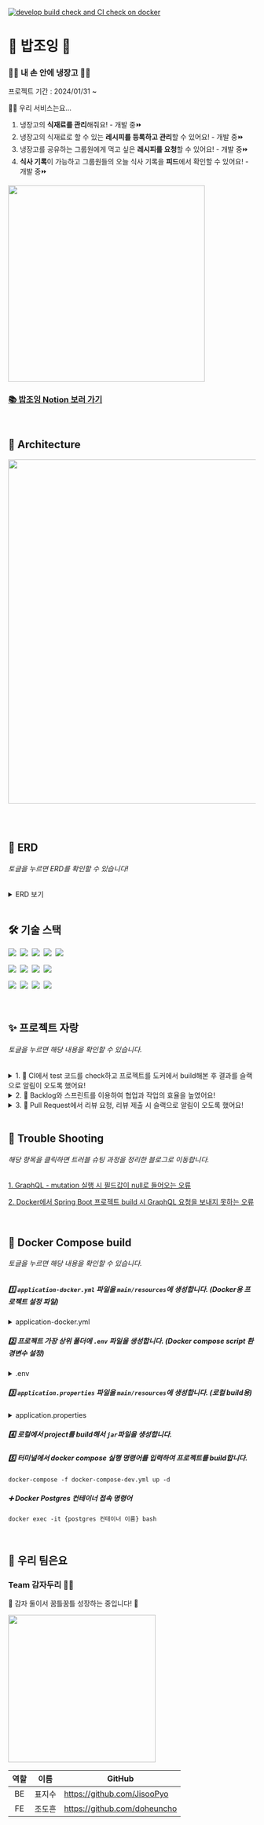 [![develop build check and CI check on docker](https://github.com/Two-Potatoes/BobJoying-Back/actions/workflows/develop-ci.yml/badge.svg)](https://github.com/Two-Potatoes/BobJoying-Back/actions/workflows/develop-ci.yml)

# 🍚 밥조잉 🍚

### 🙆‍♀️ 내 손 안에 냉장고 🙆‍♂️

프로젝트 기간 : 2024/01/31 ~

🙋‍♀️ 우리 서비스는요...

1. 냉장고의 **식재료를 관리**해줘요! - 개발 중⏩
2. 냉장고의 식재료로 할 수 있는 **레시피를 등록하고 관리**할 수 있어요! - 개발 중⏩
3. 냉장고를 공유하는 그룹원에게 먹고 싶은 **레시피를 요청**할 수 있어요! - 개발 중⏩
4. **식사 기록**이 가능하고 그룹원들의 오늘 식사 기록을 **피드**에서 확인할 수 있어요! - 개발 중⏩

<img src="https://github.com/Two-Potatoes/BobJoying-Back/assets/130378232/8c5fadcd-acc6-4031-bc3a-b5711cabf110" width="400px">

### [📚 밥조잉 Notion 보러 가기](https://two-potatoes.notion.site/BobJoying-ed09d53973684322a47bef4abfafa8e3?pvs=4)

<br>

## 📐 Architecture

<img src="https://github.com/Two-Potatoes/BobJoying-Back/assets/130378232/046ebb25-0069-49ea-aa52-6edb87ef2ec6" width="700px">

<br><br>

## 💬 ERD

###### 토글을 누르면 ERD를 확인할 수 있습니다!

<details>
<summary> ERD 보기 </summary>

<img src="https://github.com/Two-Potatoes/BobJoying-Back/assets/130378232/34b7e361-b723-40a5-a5d2-ac34935b5c0e">

</details>

<br>

## 🛠️ 기술 스택

<img src="https://img.shields.io/badge/Java-007396?style=flat-square&logo=OpenJDK&logoColor=white">&nbsp;
<img src="https://img.shields.io/badge/Spring-6DB33F?style=flat-square&logo=spring&logoColor=white">&nbsp;
<img src="https://img.shields.io/badge/Spring Boot-6DB33F?style=flat-square&logo=springboot&logoColor=white">&nbsp;
<img src="https://img.shields.io/badge/Spring Security-6DB33F?style=flat-square&logo=springsecurity&logoColor=white">&nbsp;
<img src="https://img.shields.io/badge/GraphQL-E10098?style=flat-square&logo=graphql&logoColor=white">&nbsp;

<img src="https://img.shields.io/badge/PostgreSQL-4169E1?style=flat-square&logo=postgresql&logoColor=white">&nbsp;
<img src="https://img.shields.io/badge/Querydsl-3E87D0?style=flat-square&logo=querydsl&logoColor=white">&nbsp;
<img src="https://img.shields.io/badge/Docker-2496ED?style=flat-square&logo=docker&logoColor=white">&nbsp;
<img src="https://img.shields.io/badge/Gradle-02303A?style=flat-square&logo=gradle&logoColor=white">&nbsp;

<img src="https://img.shields.io/badge/GitHub Actions-2088FF?style=flat-square&logo=githubactions&logoColor=white">&nbsp;
<img src="https://img.shields.io/badge/Notion-000000?style=flat-square&logo=notion&logoColor=white">&nbsp;
<img src="https://img.shields.io/badge/Slack-4A154B?style=flat-square&logo=slack&logoColor=white">&nbsp;
<img src="https://img.shields.io/badge/Altair-368CBF?style=flat-square&logo=&logoColor=white">&nbsp;

<br>

## ✨ 프로젝트 자랑

###### 토글을 누르면 해당 내용을 확인할 수 있습니다.

<details>
<summary> 1. 🐳 CI에서 test 코드를 check하고 프로젝트를 도커에서 build해본 후 결과를 슬랙으로 알림이 오도록 했어요!</summary>

<br>

* CI test code 통과 결과를 PR comment에 남기도록 했어요!

<img src="https://github.com/Two-Potatoes/BobJoying-Back/assets/130378232/e771f023-b2e9-4ea0-ae43-c8035231c0bf">

* 도커에서 프로젝트를 build test 해봐요!

<img src="https://github.com/Two-Potatoes/BobJoying-Back/assets/130378232/0a8517dc-2e4f-4609-ab94-f6d16ef8f538">

* CI 결과를 슬랙 채널에서 커스텀한 알림으로 받아볼 수 있어요!

<img src="https://github.com/Two-Potatoes/BobJoying-Back/assets/130378232/bc3db56a-f22c-47f6-9398-a64e90337a67">
<img src="https://github.com/Two-Potatoes/BobJoying-Back/assets/130378232/e7540b39-1924-42fe-83ef-e23963bc3446">

---

</details>

<details>
<summary> 2. 🤝 Backlog와 스프린트를 이용하여 협업과 작업의 효율을 높였어요!</summary>

<br>

* 개발과 관련된 할 일들은 생각나는 대로 `Backlog`에 쌓아요!

<img src="https://github.com/Two-Potatoes/BobJoying-Back/assets/130378232/869a3eb6-a179-4db0-b70e-4f0296891e83">

* Backlog에 있는 작업 중 우선적으로 해야 할 일을 `스프린트`에 커밋한 후 작업해요!

<img src="https://github.com/Two-Potatoes/BobJoying-Back/assets/130378232/22a18fe2-ec94-4fe9-ac87-231fefc531eb">

---

</details>

<details>
<summary> 3. 🔔 Pull Request에서 리뷰 요청, 리뷰 제출 시 슬랙으로 알림이 오도록 했어요!</summary>

<br>

* `Pull Request`에서 <u>**리뷰어를 할당**</u>하면 슬랙으로 메시지가 와요!

리뷰어가 할당되면~

![image](https://github.com/Two-Potatoes/BobJoying-Back/assets/130378232/200a6789-f750-4227-90b1-f2e938d610ba)

슬랙에서 리뷰어를 멘션하고 `PR Title`에 `PR` 링크를 걸어 리뷰를 할 수 있도록 했어요!

![image](https://github.com/Two-Potatoes/BobJoying-Back/assets/130378232/916c44df-d6aa-4856-8cb7-b5bfed528d46)

<br>

* `Pull Request`에서 <u>**리뷰를 제출**</u>하면 슬랙으로 메시지가 와요!

리뷰를 제출하면(`submit`)~

![image](https://github.com/Two-Potatoes/BobJoying-Back/assets/130378232/c4d55269-4967-4cdb-8317-96d9b2e0eda9)

슬랙에서 PR 요청한 사람을 멘션하고 누가 리뷰를 달았는지 알려주고 `PR` 링크를 걸어 리뷰를 확인할 수 있도록 했어요!

![image](https://github.com/Two-Potatoes/BobJoying-Back/assets/130378232/95da636c-2f06-4c18-83df-0a4c669cfba5)

---

</details>

<!--배포 후 추가 개선점, 버전에 따른 기능 기록-->

<br>

## 🎯 Trouble Shooting

###### 해당 항목을 클릭하면 트러블 슈팅 과정을 정리한 블로그로 이동합니다.

[1. GraphQL - mutation 실행 시 필드값이 null로 들어오는 오류](https://argente29.tistory.com/144)

[2. Docker에서 Spring Boot 프로젝트 build 시 GraphQL 요청을 보내지 못하는 오류](https://argente29.tistory.com/143)

<br>

## 🐳 Docker Compose build 

###### 토글을 누르면 해당 내용을 확인할 수 있습니다.

##### 1️⃣ `application-docker.yml` 파일을 `main/resources`에 생성합니다. (Docker용 프로젝트 설정 파일)

<details>
<summary>application-docker.yml</summary>

```yaml
spring:
  graphql:
    schema:
      locations: file:/app/graphql/**
    graphiql:
      enabled: true
  datasource:
    url: { Docker_DB_URL }
    username: { Docker_DB_username }
    password: { Docker_DB_password }
    driver-class-name: org.postgresql.Driver

JWT_SECRET_KEY: { BASE64로 encoding된 key }
```

</details>

##### 2️⃣ 프로젝트 가장 상위 폴더에 `.env` 파일을 생성합니다. (Docker compose script 환경변수 설정)

<details>
<summary>.env</summary>
  
```text
POSTGRES_DB={Docker_DB_name}
POSTGRES_USER={Docker_DB_username}
POSTGRES_PASSWORD={Docker_DB_password}

POSTGRES_LOCAL_PORT=5433
POSTGRES_DOCKER_PORT=5432

SPRING_LOCAL_PORT=8080
SPRING_DOCKER_PORT=8080
```

</details>

##### 3️⃣ `application.properties` 파일을 `main/resources`에 생성합니다. (로컬 build용)

<details>
<summary>application.properties</summary>

```text
spring.datasource.url={ 로컬_DB_URL }
spring.datasource.username={ 로컬_DB_username }
spring.datasource.password={ 로컬_DB_password }
spring.datasource.driver-class-name=org.postgresql.Driver


# GraphQL
# graphiql을 통해 테스트 가능 여부 (localhost:8080/graphiql)
spring.graphql.graphiql.enabled=true

# JWT
JWT_SECRET_KEY={ BASE64로 encoding된 key }
```

</details>

##### 4️⃣ 로컬에서 project를 build해서 `jar`파일을 생성합니다.

##### 5️⃣ 터미널에서 docker compose 실행 명령어를 입력하여 프로젝트를 build합니다.

```shell
docker-compose -f docker-compose-dev.yml up -d
```

##### ➕ Docker Postgres 컨테이너 접속 명령어

```shell
docker exec -it {postgres 컨테이너 이름} bash
```

<br>

## 👭 우리 팀은요

### Team 감자두리 🥔🥔

🌱 감자 둘이서 꿈틀꿈틀 성장하는 중입니다! 🌱

<img src="https://github.com/Two-Potatoes/BobJoying-Back/assets/130378232/e3100894-4eda-407f-9a99-dfccc18c3031" width=300px>

<br>

|역할|이름|GitHub|
|:---:|:---:|---|
|BE|표지수|https://github.com/JisooPyo|
|FE|조도흔|https://github.com/doheuncho|

